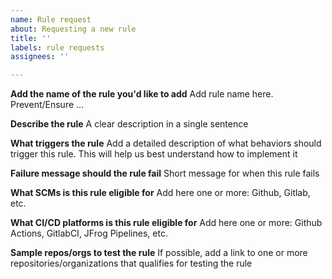 ```yaml
---
name: Rule request
about: Requesting a new rule
title: ''
labels: rule requests
assignees: ''

---
```


**Add the name of the rule you'd like to add**
Add rule name here. Prevent/Ensure ...

**Describe the rule**
A clear description in a single sentence

**What triggers the rule**
Add a detailed description of what behaviors should trigger this rule. This will help us best understand how to implement it

 **Failure message should the rule fail**
Short message for when this rule fails

**What SCMs is this rule eligible for**
Add here one or more: Github, Gitlab, etc.

**What CI/CD platforms is this rule eligible for**
Add here one or more: Github Actions, GitlabCI, JFrog Pipelines, etc.

**Sample repos/orgs to test the rule**
If possible, add a link to one or more repositories/organizations that qualifies for testing the rule

